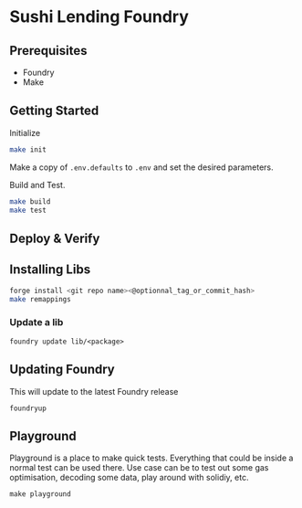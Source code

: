 # Sushi Lending Foundry

## Prerequisites
- Foundry
- Make

## Getting Started

Initialize
```sh
make init
```

Make a copy of `.env.defaults` to `.env` and set the desired parameters.

Build and Test.

```sh
make build
make test
```

## Deploy & Verify

## Installing Libs
```sh
forge install <git repo name><@optionnal_tag_or_commit_hash>
make remappings
```

### Update a lib
```
foundry update lib/<package>
```

## Updating Foundry
This will update to the latest Foundry release
```
foundryup
```

## Playground
Playground is a place to make quick tests. Everything that could be inside a normal test can be used there.
Use case can be to test out some gas optimisation, decoding some data, play around with solidiy, etc.
```
make playground
```






